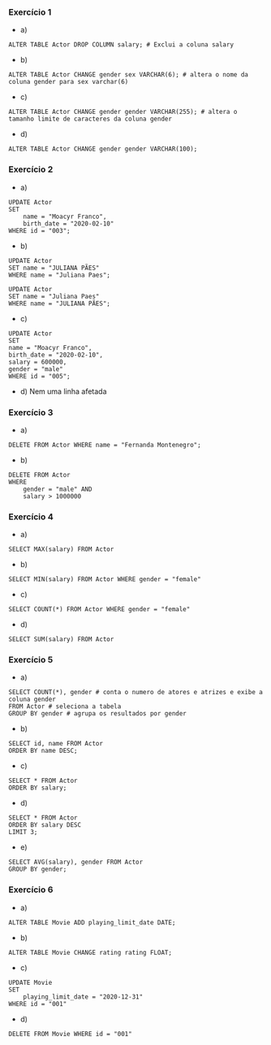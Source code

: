 ### Exercício 1

 - a) 
```
ALTER TABLE Actor DROP COLUMN salary; # Exclui a coluna salary
```

 - b) 
```
ALTER TABLE Actor CHANGE gender sex VARCHAR(6); # altera o nome da coluna gender para sex varchar(6)
```

 - c) 
```
ALTER TABLE Actor CHANGE gender gender VARCHAR(255); # altera o tamanho limite de caracteres da coluna gender
```

 - d) 
```
ALTER TABLE Actor CHANGE gender gender VARCHAR(100);
```

### Exercício 2

 - a) 
```
UPDATE Actor
SET 
	name = "Moacyr Franco",
	birth_date = "2020-02-10"
WHERE id = "003";
```

 - b) 
```
UPDATE Actor
SET name = "JULIANA PÃES"
WHERE name = "Juliana Paes";

UPDATE Actor
SET name = "Juliana Paes"
WHERE name = "JULIANA PÃES";
```

 - c) 
```
UPDATE Actor
SET 
name = "Moacyr Franco",
birth_date = "2020-02-10",
salary = 600000,
gender = "male"
WHERE id = "005";
```

- d) Nem uma linha afetada

### Exercício 3

 - a) 
```
DELETE FROM Actor WHERE name = "Fernanda Montenegro";
```

 - b) 
```
DELETE FROM Actor
WHERE
	gender = "male" AND
	salary > 1000000
```

### Exercício 4

 - a) 
```
SELECT MAX(salary) FROM Actor
```

 - b) 
```
SELECT MIN(salary) FROM Actor WHERE gender = "female"
```

 - c) 
```
SELECT COUNT(*) FROM Actor WHERE gender = "female"
```

 - d) 
```
SELECT SUM(salary) FROM Actor
```

### Exercício 5

 - a) 
```
SELECT COUNT(*), gender # conta o numero de atores e atrizes e exibe a coluna gender
FROM Actor # seleciona a tabela
GROUP BY gender # agrupa os resultados por gender
```

 - b) 
```
SELECT id, name FROM Actor
ORDER BY name DESC;
```

 - c) 
```
SELECT * FROM Actor
ORDER BY salary;
```

 - d) 
```
SELECT * FROM Actor
ORDER BY salary DESC
LIMIT 3;
```

 - e) 
```
SELECT AVG(salary), gender FROM Actor
GROUP BY gender;
```

### Exercício 6

 - a) 
```
ALTER TABLE Movie ADD playing_limit_date DATE;
```

 - b) 
```
ALTER TABLE Movie CHANGE rating rating FLOAT;
```

 - c) 
```
UPDATE Movie
SET
	playing_limit_date = "2020-12-31"
WHERE id = "001"
```

 - d) 
```
DELETE FROM Movie WHERE id = "001"
```